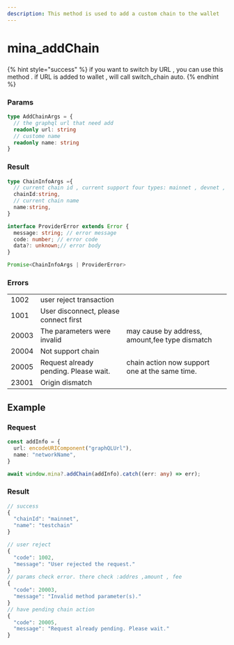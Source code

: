 ```yaml
---
description: This method is used to add a custom chain to the wallet
---
```


# mina\_addChain

###

{% hint style="success" %}
if you want to switch by URL , you can use this method . if URL is added to wallet , will call switch\_chain auto.
{% endhint %}

### Params

```typescript
type AddChainArgs = {
  // the graphql url that need add 
  readonly url: string
  // custome name 
  readonly name: string
}
```

### Result

```typescript
type ChainInfoArgs ={
  // current chain id , current support four types: mainnet , devnet , berkeley , testworld2 , 
  chainId:string,
  // current chain name
  name:string,
}

interface ProviderError extends Error {
  message: string; // error message
  code: number; // error code 
  data?: unknown;// error body 
}

Promise<ChainInfoArgs | ProviderError>
```

### Errors

|       |                                       |                                                |
| ----- | ------------------------------------- | ---------------------------------------------- |
| 1002  | user reject transaction               |                                                |
| 1001  | User disconnect, please connect first |                                                |
| 20003 | The parameters were invalid           | may cause by address, amount,fee type dismatch |
| 20004 | Not support chain                     |                                                |
| 20005 | Request already pending. Please wait. | chain action now support one at the same time. |
| 23001 | Origin dismatch                       |                                                |

## Example

### Request

```typescript
const addInfo = {
  url: encodeURIComponent("graphQLUrl"),
  name: "networkName",
}

await window.mina?.addChain(addInfo).catch((err: any) => err);

```

### Result

```typescript
// success
{
  "chainId": "mainnet",
  "name": "testchain"
}

// user reject 
{
  "code": 1002,
  "message": "User rejected the request."
}
// params check error. there check :addres ,amount , fee
{
  "code": 20003,
  "message": "Invalid method parameter(s)."
}
// have pending chain action
{
  "code": 20005,
  "message": "Request already pending. Please wait."
}
```
